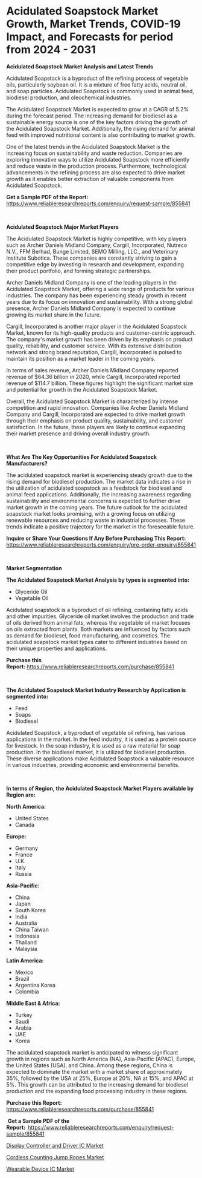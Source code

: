 <p><h1>Acidulated Soapstock Market Growth, Market Trends, COVID-19 Impact, and Forecasts for period from 2024 - 2031</h1></p><p><strong>Acidulated Soapstock Market Analysis and Latest Trends</strong></p>
<p><p>Acidulated Soapstock is a byproduct of the refining process of vegetable oils, particularly soybean oil. It is a mixture of free fatty acids, neutral oil, and soap particles. Acidulated Soapstock is commonly used in animal feed, biodiesel production, and oleochemical industries.</p><p>The Acidulated Soapstock Market is expected to grow at a CAGR of 5.2% during the forecast period. The increasing demand for biodiesel as a sustainable energy source is one of the key factors driving the growth of the Acidulated Soapstock Market. Additionally, the rising demand for animal feed with improved nutritional content is also contributing to market growth.</p><p>One of the latest trends in the Acidulated Soapstock Market is the increasing focus on sustainability and waste reduction. Companies are exploring innovative ways to utilize Acidulated Soapstock more efficiently and reduce waste in the production process. Furthermore, technological advancements in the refining process are also expected to drive market growth as it enables better extraction of valuable components from Acidulated Soapstock.</p></p>
<p><strong>Get a Sample PDF of the Report:&nbsp;</strong> <a href="https://www.reliableresearchreports.com/enquiry/request-sample/855841">https://www.reliableresearchreports.com/enquiry/request-sample/855841</a></p>
<p>&nbsp;</p>
<p><strong>Acidulated Soapstock Major Market Players</strong></p>
<p><p>The Acidulated Soapstock Market is highly competitive, with key players such as Archer Daniels Midland Company, Cargill, Incorporated, Nutreco N.V., FFM Berhad, Bunge Limited, SEMO Milling, LLC., and Veterinary Institute Subotica. These companies are constantly striving to gain a competitive edge by investing in research and development, expanding their product portfolio, and forming strategic partnerships.</p><p>Archer Daniels Midland Company is one of the leading players in the Acidulated Soapstock Market, offering a wide range of products for various industries. The company has been experiencing steady growth in recent years due to its focus on innovation and sustainability. With a strong global presence, Archer Daniels Midland Company is expected to continue growing its market share in the future.</p><p>Cargill, Incorporated is another major player in the Acidulated Soapstock Market, known for its high-quality products and customer-centric approach. The company's market growth has been driven by its emphasis on product quality, reliability, and customer service. With its extensive distribution network and strong brand reputation, Cargill, Incorporated is poised to maintain its position as a market leader in the coming years.</p><p>In terms of sales revenue, Archer Daniels Midland Company reported revenue of $64.36 billion in 2020, while Cargill, Incorporated reported revenue of $114.7 billion. These figures highlight the significant market size and potential for growth in the Acidulated Soapstock Market.</p><p>Overall, the Acidulated Soapstock Market is characterized by intense competition and rapid innovation. Companies like Archer Daniels Midland Company and Cargill, Incorporated are expected to drive market growth through their emphasis on product quality, sustainability, and customer satisfaction. In the future, these players are likely to continue expanding their market presence and driving overall industry growth.</p></p>
<p>&nbsp;</p>
<p><strong>What Are The Key Opportunities For Acidulated Soapstock Manufacturers?</strong></p>
<p><p>The acidulated soapstock market is experiencing steady growth due to the rising demand for biodiesel production. The market data indicates a rise in the utilization of acidulated soapstock as a feedstock for biodiesel and animal feed applications. Additionally, the increasing awareness regarding sustainability and environmental concerns is expected to further drive market growth in the coming years. The future outlook for the acidulated soapstock market looks promising, with a growing focus on utilizing renewable resources and reducing waste in industrial processes. These trends indicate a positive trajectory for the market in the foreseeable future.</p></p>
<p><strong>Inquire or Share Your Questions If Any Before Purchasing This Report:</strong> <a href="https://www.reliableresearchreports.com/enquiry/pre-order-enquiry/855841">https://www.reliableresearchreports.com/enquiry/pre-order-enquiry/855841</a></p>
<p>&nbsp;</p>
<p><strong>Market Segmentation</strong></p>
<p><strong>The Acidulated Soapstock Market Analysis by types is segmented into:</strong></p>
<p><ul><li>Glyceride Oil</li><li>Vegetable Oil</li></ul></p>
<p><p>Acidulated soapstock is a byproduct of oil refining, containing fatty acids and other impurities. Glyceride oil market involves the production and trade of oils derived from animal fats, whereas the vegetable oil market focuses on oils extracted from plants. Both markets are influenced by factors such as demand for biodiesel, food manufacturing, and cosmetics. The acidulated soapstock market types cater to different industries based on their unique properties and applications.</p></p>
<p><strong>Purchase this Report:&nbsp;</strong><a href="https://www.reliableresearchreports.com/purchase/855841">https://www.reliableresearchreports.com/purchase/855841</a></p>
<p>&nbsp;</p>
<p><strong>The Acidulated Soapstock Market Industry Research by Application is segmented into:</strong></p>
<p><ul><li>Feed</li><li>Soaps</li><li>Biodiesel</li></ul></p>
<p><p>Acidulated Soapstock, a byproduct of vegetable oil refining, has various applications in the market. In the feed industry, it is used as a protein source for livestock. In the soap industry, it is used as a raw material for soap production. In the biodiesel market, it is utilized for biodiesel production. These diverse applications make Acidulated Soapstock a valuable resource in various industries, providing economic and environmental benefits.</p></p>
<p>&nbsp;</p>
<p><strong>In terms of Region, the Acidulated Soapstock Market Players available by Region are:</strong></p>
<p>
    <p> <strong> North America: </strong>
        <ul>
            <li>United States</li>
            <li>Canada</li>
        </ul>
        </p> 
    <p> <strong> Europe: </strong>
        <ul>
            <li>Germany</li>
            <li>France</li>
            <li>U.K.</li>
            <li>Italy</li>
            <li>Russia</li>
        </ul>
        </p> 
    <p> <strong> Asia-Pacific: </strong>
        <ul>
            <li>China</li>
            <li>Japan</li>
            <li>South Korea</li>
            <li>India</li>
            <li>Australia</li>
            <li>China Taiwan</li>
            <li>Indonesia</li>
            <li>Thailand</li>
            <li>Malaysia</li>
        </ul>
        </p> 
    <p> <strong> Latin America: </strong>
        <ul>
            <li>Mexico</li>
            <li>Brazil</li>
            <li>Argentina Korea</li>
            <li>Colombia</li>
        </ul>
        </p> 
    <p> <strong> Middle East & Africa: </strong>
        <ul>
            <li>Turkey</li>
            <li>Saudi</li>
            <li>Arabia</li>
            <li>UAE</li>
            <li>Korea</li>
        </ul>
    </p>
    </p>
<p><p>The acidulated soapstock market is anticipated to witness significant growth in regions such as North America (NA), Asia-Pacific (APAC), Europe, the United States (USA), and China. Among these regions, China is expected to dominate the market with a market share of approximately 35%, followed by the USA at 25%, Europe at 20%, NA at 15%, and APAC at 5%. This growth can be attributed to the increasing demand for biodiesel production and the expanding food processing industry in these regions.</p></p>
<p><strong>Purchase this Report: </strong><a href="https://www.reliableresearchreports.com/purchase/855841">https://www.reliableresearchreports.com/purchase/855841</a></p>
<p>&nbsp;<strong>Get a Sample PDF of the Report:&nbsp;&nbsp;</strong><a href="https://www.reliableresearchreports.com/enquiry/request-sample/855841">https://www.reliableresearchreports.com/enquiry/request-sample/855841</a></p>
<p><strong></strong></p>
<p><p><a href="https://view.publitas.com/reportprime-1/display-controller-and-driver-ic-market-size-focuses-on-market-dynamics-in-depth-analysis-and-future-projections-of-its-market-forecasted-for-period-from-2023-to-2030/">Display Controller and Driver IC Market</a></p><p><a href="https://view.publitas.com/reportprime-1/cordless-counting-jump-ropes-market-research-report-provides-thorough-industry-overview-which-offers-an-in-depth-analysis-of-product-trends-and-new-market-divisions/">Cordless Counting Jump Ropes Market</a></p><p><a href="https://view.publitas.com/reportprime-1/wearable-device-ic-market-size-share-trends-analysis-report-by-application-regional-outlook-competitive-strategies-and-segment-forecasts-2023-2030/">Wearable Device IC Market</a></p></p>